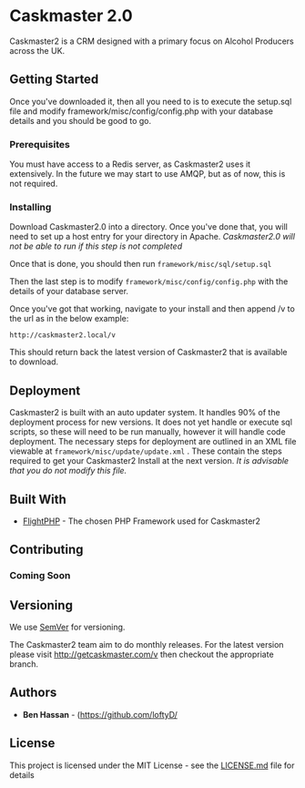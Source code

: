 # Caskmaster 2.0

Caskmaster2 is a CRM designed with a primary focus on Alcohol Producers across the UK.

## Getting Started

Once you've downloaded it, then all you need to is to execute the setup.sql file and modify framework/misc/config/config.php with your database details and you should be good to go.

### Prerequisites

You must have access to a Redis server, as Caskmaster2 uses it extensively.
In the future we may start to use AMQP, but as of now, this is not required.

### Installing

Download Caskmaster2.0 into a directory. Once you've done that, you will need to set up a host entry for your directory in Apache.
*Caskmaster2.0 will not be able to run if this step is not completed*

Once that is done, you should then run ```framework/misc/sql/setup.sql```

Then the last step is to modify ```framework/misc/config/config.php``` with the details of your database server.

Once you've got that working, navigate to your install and then append /v to the url as in the below example:

```
http://caskmaster2.local/v
```
This should return back the latest version of Caskmaster2 that is available to download.

## Deployment

Caskmaster2 is built with an auto updater system. It handles 90% of the deployment process for new versions. It does not yet handle or execute sql scripts, so these will need to be run manually, however it will handle code deployment. The necessary steps for deployment are outlined in an XML file viewable at ```framework/misc/update/update.xml``` . These contain the steps required to get your Caskmaster2 Install at the next version. *It is advisable that you do not modify this file.*

## Built With

* [FlightPHP](http://flightphp.com/) - The chosen PHP Framework used for Caskmaster2

## Contributing

### Coming Soon

## Versioning

We use [SemVer](http://semver.org/) for versioning.

The Caskmaster2 team aim to do monthly releases. For the latest version please visit http://getcaskmaster.com/v then checkout the appropriate branch.

## Authors

* **Ben Hassan** - (https://github.com/loftyD/

## License

This project is licensed under the MIT License - see the [LICENSE.md](LICENSE.md) file for details
